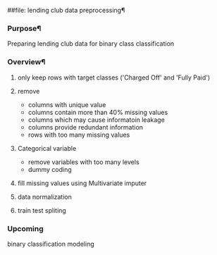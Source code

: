 ##file: lending club data preprocessing¶

### Purpose¶
Preparing lending club data for binary class classification

### Overview¶
1. only keep rows with target classes ('Charged Off' and 'Fully Paid')

2. remove 
    
    * columns with unique value
    * columns contain more than 40% missing values
    * columns which may cause informatoin leakage
    * columns provide redundant information
    * rows with too many missing values
    
3. Categorical variable
    * remove variables with too many levels
    * dummy coding
    
4. fill missing values using Multivariate imputer

5. data normalization

6. train test spliting 

### Upcoming
binary classification modeling 
